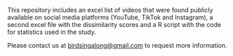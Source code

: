 This repository includes an excel list of videos that were found publicly available on social media platforms (YouTube, TikTok and Instagram), a second excel file with the dissimilarity scores and a R script with the code for statistics used in the study.

Please contact us at birdsingalong@gmail.com to request more information.
